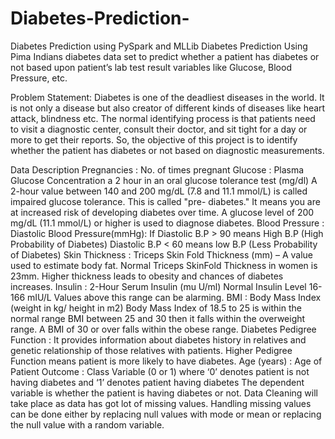 # Diabetes-Prediction-
Diabetes Prediction using PySpark and MLLib
Diabetes Prediction
Using Pima Indians diabetes data set to predict whether a patient has diabetes or not based upon patient’s lab test result variables like Glucose, Blood Pressure, etc.

Problem Statement: Diabetes is one of the deadliest diseases in the world. It is not only a disease but also creator of different kinds of diseases like heart attack, blindness etc. The normal identifying process is that patients need to visit a diagnostic center, consult their doctor, and sit tight for a day or more to get their reports.
So, the objective of this project is to identify whether the patient has diabetes or not based on diagnostic measurements.

Data Description
Pregnancies : No. of times pregnant
Glucose : Plasma Glucose Concentration a 2 hour in an oral glucose tolerance test (mg/dl) A 2-hour value between 140 and 200 mg/dL (7.8 and 11.1 mmol/L) is called impaired glucose tolerance. This is called "pre- diabetes." It means you are at increased risk of developing diabetes over time. A glucose level of 200 mg/dL (11.1 mmol/L) or higher is used to diagnose diabetes.
Blood Pressure : Diastolic Blood Pressure(mmHg): If Diastolic B.P > 90 means High B.P (High Probability of Diabetes) Diastolic B.P < 60 means low B.P (Less Probability of Diabetes)
Skin Thickness : Triceps Skin Fold Thickness (mm) – A value used to estimate body fat. Normal Triceps SkinFold Thickness in women is 23mm. Higher thickness leads to obesity and chances of diabetes increases.
Insulin : 2-Hour Serum Insulin (mu U/ml) Normal Insulin Level 16-166 mIU/L Values above this range can be alarming.
BMI : Body Mass Index (weight in kg/ height in m2) Body Mass Index of 18.5 to 25 is within the normal range BMI between 25 and 30 then it falls within the overweight range. A BMI of 30 or over falls within the obese range.
Diabetes Pedigree Function : It provides information about diabetes history in relatives and genetic relationship of those relatives with patients. Higher Pedigree Function means patient is more likely to have diabetes.
Age (years) : Age of Patient
Outcome : Class Variable (0 or 1) where ‘0’ denotes patient is not having diabetes and ‘1’ denotes patient having diabetes The dependent variable is whether the patient is having diabetes or not.
Data Cleaning will take place as data has got lot of missing values. Handling missing values can be done either by replacing null values with mode or mean or replacing the null value with a random variable.
